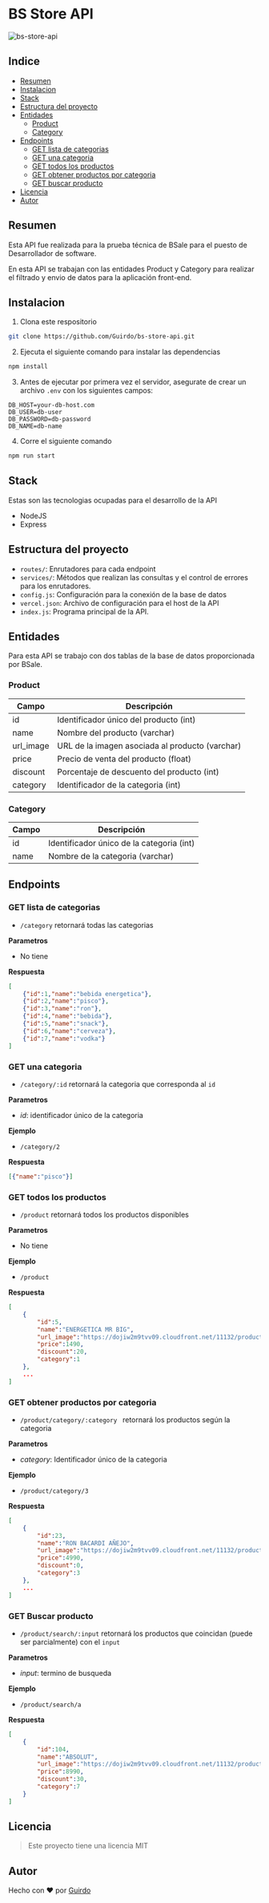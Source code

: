 # BS Store API

![bs-store-api](https://socialify.git.ci/Guirdo/bs-store-api/image?font=Raleway&language=1&name=1&owner=1&pattern=Circuit%20Board&theme=Light)

## Indice
- [Resumen](#resumen)
- [Instalacion](#instalacion)
- [Stack](#stack)
- [Estructura del proyecto](#estructura-del-proyecto)
- [Entidades](#entidades)
    - [Product](#product)
    - [Category](#category)
- [Endpoints](#endpoints)
    - [GET lista de categorias](#get-lista-de-categorias)
    - [GET una categoria](#get-una-categoria)
    - [GET todos los productos](#get-todos-los-productos)
    - [GET obtener productos por categoria](#get-obtener-productos-por-categoria)
    - [GET buscar producto](#get-buscar-producto)
- [Licencia](#licencia)
- [Autor](#autor)

## Resumen

Esta API fue realizada para la prueba técnica de BSale para el puesto de Desarrollador de software.

En esta API se trabajan con las entidades Product y Category para realizar el filtrado y envio de datos para la aplicación front-end.

## Instalacion

1. Clona este respositorio
``` bash
git clone https://github.com/Guirdo/bs-store-api.git
```
2. Ejecuta el siguiente comando para instalar las dependencias
``` bash
npm install
```
3. Antes de ejecutar por primera vez el servidor, asegurate de crear un archivo ```.env``` con los siguientes campos:
```
DB_HOST=your-db-host.com
DB_USER=db-user
DB_PASSWORD=db-password
DB_NAME=db-name
```
4. Corre el siguiente comando
```bash
npm run start
```

## Stack
Estas son las tecnologias ocupadas para el desarrollo de la API
- NodeJS
- Express

## Estructura del proyecto

- ```routes/```: Enrutadores para cada endpoint
- ```services/```: Métodos que realizan las consultas y el control de errores para los enrutadores.
- ```config.js```: Configuración para la conexión de la base de datos
- ```vercel.json```: Archivo de configuración para el host de la API
- ```index.js```: Programa principal de la API.

## Entidades

Para esta API se trabajo con dos tablas de la base de datos proporcionada por BSale.

### Product

| Campo | Descripción  |
|---|---|
| id | Identificador único del producto (int)|
| name| Nombre del producto (varchar)|
|url_image | URL de la imagen asociada al producto (varchar)|
| price| Precio de venta del producto (float)|
|discount|Porcentaje de descuento del producto (int)|
|category|Identificador de la categoria (int)|

### Category

| Campo | Descripción  |
|---|---|
|id|Identificador único de la categoria (int)|
|name|Nombre de la categoria (varchar)|

## Endpoints

### GET lista de categorias
- ```/category``` retornará todas las categorias

**Parametros**

- No tiene

**Respuesta**
```json
[
    {"id":1,"name":"bebida energetica"},
    {"id":2,"name":"pisco"},
    {"id":3,"name":"ron"},
    {"id":4,"name":"bebida"},
    {"id":5,"name":"snack"},
    {"id":6,"name":"cerveza"},
    {"id":7,"name":"vodka"}
]
```

### GET una categoria
- ```/category/:id``` retornará la categoria que corresponda al ```id```

**Parametros**

- *id*: identificador único de la categoria

**Ejemplo**

- ```/category/2```

**Respuesta**
```json
[{"name":"pisco"}]
```

### GET todos los productos
- ```/product``` retornará todos los productos disponibles

**Parametros**

- No tiene

**Ejemplo**

- ```/product```

**Respuesta**
```json
[
    {
        "id":5,
        "name":"ENERGETICA MR BIG",
        "url_image":"https://dojiw2m9tvv09.cloudfront.net/11132/product/misterbig3308256.jpg",
        "price":1490,
        "discount":20,
        "category":1
    },
    ...
]
```

### GET obtener productos por categoria

- ```/product/category/:category ``` retornará los productos según la categoria

**Parametros**
- *category*: Identificador único de la categoria

**Ejemplo**
- ```/product/category/3```

**Respuesta**
```json
[
    {
        "id":23,
        "name":"RON BACARDI AÑEJO",
        "url_image":"https://dojiw2m9tvv09.cloudfront.net/11132/product/bacardi9450.jpg",
        "price":4990,
        "discount":0,
        "category":3
    },
    ...
]
```

### GET Buscar producto

- ```/product/search/:input``` retornará los productos que coincidan (puede ser parcialmente) con el ```input```

**Parametros**
- *input*: termino de busqueda

**Ejemplo**

- ```/product/search/a```

**Respuesta**

```json
[
    {
        "id":104,
        "name":"ABSOLUT",
        "url_image":"https://dojiw2m9tvv09.cloudfront.net/11132/product/absolut21381.png",
        "price":8990,
        "discount":30,
        "category":7
    }
]
```
## Licencia

> Este proyecto tiene una licencia MIT

## Autor

Hecho con :heart: por [Guirdo](https://github.com/Guirdo)